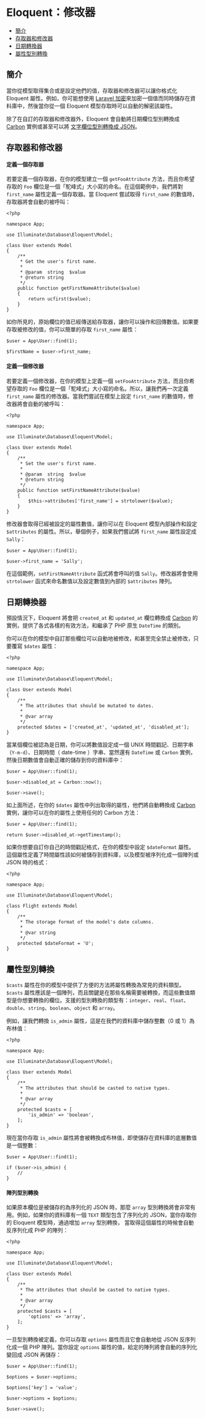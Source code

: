 # Eloquent：修改器

- [簡介](#introduction)
- [存取器和修改器](#accessors-and-mutators)
- [日期轉換器](#date-mutators)
- [屬性型別轉換](#attribute-casting)

<a name="introduction"></a>
## 簡介

當你從模型取得集合或是設定他們的值，存取器和修改器可以讓你格式化 Eloquent 屬性。例如，你可能想使用 [Laravel 加密](/docs/{{version}}/encryption)來加密一個值而同時儲存在資料庫中，然後當你從一個 Eloquent 模型存取時可以自動的解密該屬性。

除了在自訂的存取器和修改器外，Eloquent 會自動將日期欄位型別轉換成 [Carbon](https://github.com/briannesbitt/Carbon) 實例或甚至可以將 [文字欄位型別轉換成 JSON](#attribute-casting)。

<a name="accessors-and-mutators"></a>
## 存取器和修改器

#### 定義一個存取器

若要定義一個存取器，在你的模型建立一個 `getFooAttribute` 方法，而且你希望存取的 `Foo` 欄位是一個「駝峰式」大小寫的命名。在這個範例中，我們將對 `first_name` 屬性定義一個存取器。當 Eloquent 嘗試取得 `first_name` 的數值時，存取器將會自動的被呼叫：

    <?php

    namespace App;

    use Illuminate\Database\Eloquent\Model;

    class User extends Model
    {
        /**
         * Get the user's first name.
         *
         * @param  string  $value
         * @return string
         */
        public function getFirstNameAttribute($value)
        {
            return ucfirst($value);
        }
    }

如你所見的，原始欄位的值已經傳送給存取器，讓你可以操作和回傳數值。如果要存取被修改的值，你可以簡單的存取 `first_name` 屬性：

    $user = App\User::find(1);

    $firstName = $user->first_name;

#### 定義一個修改器

若要定義一個修改器，在你的模型上定義一個 `setFooAttribute` 方法，而且你希望存取的 `Foo` 欄位是一個「駝峰式」大小寫的命名。所以，讓我們再一次定義 `first_name` 屬性的修改器。當我們嘗試在模型上設定 `first_name` 的數值時，修改器將會自動的被呼叫：

    <?php

    namespace App;

    use Illuminate\Database\Eloquent\Model;

    class User extends Model
    {
        /**
         * Set the user's first name.
         *
         * @param  string  $value
         * @return string
         */
        public function setFirstNameAttribute($value)
        {
            $this->attributes['first_name'] = strtolower($value);
        }
    }

修改器會取得已經被設定的屬性數值，讓你可以在 Eloquent 模型內部操作和設定 `$attributes` 的屬性。所以，舉個例子，如果我們嘗試將 `first_name` 屬性設定成 `Sally`：

    $user = App\User::find(1);

    $user->first_name = 'Sally';

在這個範例，`setFirstNameAttribute` 函式將會呼叫的值 `Sally`。修改器將會使用 `strtolower` 函式來命名數值以及設定數值到內部的 `$attributes` 陣列。

<a name="date-mutators"></a>
## 日期轉換器

預設情況下，Eloquent 將會把 `created_at` 和 `updated_at` 欄位轉換成 [Carbon](https://github.com/briannesbitt/Carbon) 的實例，提供了各式各樣的有效方法，和繼承了 PHP 原生 `DateTime` 的類別。

你可以在你的模型中自訂那些欄位可以自動地被修改，和甚至完全禁止被修改，只要覆寫 `$dates` 屬性：

    <?php

    namespace App;

    use Illuminate\Database\Eloquent\Model;

    class User extends Model
    {
        /**
         * The attributes that should be mutated to dates.
         *
         * @var array
         */
        protected $dates = ['created_at', 'updated_at', 'disabled_at'];
    }

當某個欄位被認為是日期，你可以將數值設定成一個 UNIX 時間戳記、日期字串（`Y-m-d`）、日期時間（ date-time ）字串、當然還有 `DateTime` 或 `Carbon` 實例，然後日期數值會自動正確的儲存到你的資料庫中：

    $user = App\User::find(1);

    $user->disabled_at = Carbon::now();

    $user->save();

如上面所述，在你的 `$dates` 屬性中列出取得的屬性，他們將自動轉換成 [Carbon](https://github.com/briannesbitt/Carbon) 實例，讓你可以在你的屬性上使用任何的 Carbon 方法：

    $user = App\User::find(1);

    return $user->disabled_at->getTimestamp();

如果你想要自訂你自己的時間戳記格式，在你的模型中設定 `$dateFormat` 屬性。這個屬性定義了時間屬性該如何被儲存到資料庫，以及模型被序列化成一個陣列或 JSON 時的格式：

    <?php

    namespace App;

    use Illuminate\Database\Eloquent\Model;

    class Flight extends Model
    {
        /**
         * The storage format of the model's date columns.
         *
         * @var string
         */
        protected $dateFormat = 'U';
    }

<a name="attribute-casting"></a>
## 屬性型別轉換

`$casts` 屬性在你的模型中提供了方便的方法將屬性轉換為常見的資料類型。`$casts` 屬性應該是一個陣列，而且關鍵是在那些名稱需要被轉換，而這些數值類型是你想要轉換的欄位。支援的型別轉換的類型有：`integer`、`real`、`float`、`double`、`string`、`boolean`、`object` 和 `array`。

例如，讓我們轉換 `is_admin` 屬性，這是在我們的資料庫中儲存整數（0 或 1）為布林值：

    <?php

    namespace App;

    use Illuminate\Database\Eloquent\Model;

    class User extends Model
    {
        /**
         * The attributes that should be casted to native types.
         *
         * @var array
         */
        protected $casts = [
            'is_admin' => 'boolean',
        ];
    }

現在當你存取 `is_admin` 屬性將會被轉換成布林值，即使儲存在資料庫的底層數值是一個整數：

    $user = App\User::find(1);

    if ($user->is_admin) {
        //
    }

#### 陣列型別轉換

如果原本欄位是被儲存的為序列化的 JSON 時，那麼 `array` 型別轉換將會非常有用。例如，如果你的資料庫有一個 `TEXT` 類型包含了序列化的 JSON，當你存取你的 Eloquent 模型時，通過增加 `array` 型別轉換， 當取得這個屬性的時候會自動反序列化成 PHP 的陣列：

    <?php

    namespace App;

    use Illuminate\Database\Eloquent\Model;

    class User extends Model
    {
        /**
         * The attributes that should be casted to native types.
         *
         * @var array
         */
        protected $casts = [
            'options' => 'array',
        ];
    }

一旦型別轉換被定義，你可以存取 `options` 屬性而且它會自動地從 JSON 反序列化成一個 PHP 陣列。當你設定 `options` 屬性的值，給定的陣列將會自動的序列化變回成 JSON 再儲存：

    $user = App\User::find(1);

    $options = $user->options;

    $options['key'] = 'value';

    $user->options = $options;

    $user->save();
